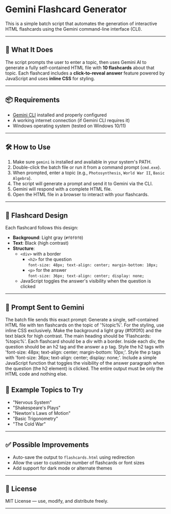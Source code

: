 # Gemini Flashcard Generator

This is a simple batch script that automates the generation of interactive HTML flashcards using the Gemini command-line interface (CLI).

---

## 🧠 What It Does

The script prompts the user to enter a topic, then uses Gemini AI to generate a fully self-contained HTML file with **10 flashcards** about that topic. Each flashcard includes a **click-to-reveal answer** feature powered by JavaScript and uses **inline CSS** for styling.

---

## 📦 Requirements

- [Gemini CLI](https://github.com/your-gemini-cli-url) installed and properly configured  
- A working internet connection (if Gemini CLI requires it)  
- Windows operating system (tested on Windows 10/11)  

---

## 🛠️ How to Use

1. Make sure `gemini` is installed and available in your system's PATH.
2. Double-click the batch file or run it from a command prompt (`cmd.exe`).
3. When prompted, enter a topic (e.g., `Photosynthesis`, `World War II`, `Basic Algebra`).
4. The script will generate a prompt and send it to Gemini via the CLI.
5. Gemini will respond with a complete HTML file.
6. Open the HTML file in a browser to interact with your flashcards.

---

## 🎨 Flashcard Design

Each flashcard follows this design:

- **Background**: Light gray (`#f0f0f0`)
- **Text**: Black (high contrast)
- **Structure**:
  - `<div>` with a border
    - `<h2>` for the question  
      `font-size: 48px; text-align: center; margin-bottom: 10px;`
    - `<p>` for the answer  
      `font-size: 36px; text-align: center; display: none;`
  - JavaScript toggles the answer's visibility when the question is clicked

---

## 🧾 Prompt Sent to Gemini

The batch file sends this exact prompt:
Generate a single, self-contained HTML file with ten flashcards on the topic of '%topic%'. For the styling, use inline CSS exclusively. Make the background a light gray (#f0f0f0) and the text black for high contrast. The main heading should be 'Flashcards: %topic%'. Each flashcard should be a div with a border. Inside each div, the question should be an h2 tag and the answer a p tag. Style the h2 tags with 'font-size: 48px; text-align: center; margin-bottom: 10px;'. Style the p tags with 'font-size: 36px; text-align: center; display: none;'. Include a simple JavaScript function that toggles the visibility of the answer paragraph when the question (the h2 element) is clicked. The entire output must be only the HTML code and nothing else.

## 🧪 Example Topics to Try

- "Nervous System"
- "Shakespeare's Plays"
- "Newton's Laws of Motion"
- "Basic Trigonometry"
- "The Cold War"

---

## ✅ Possible Improvements

- Auto-save the output to `flashcards.html` using redirection
- Allow the user to customize number of flashcards or font sizes
- Add support for dark mode or alternate themes

---

## 📄 License

MIT License — use, modify, and distribute freely.

---
